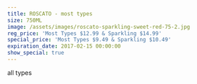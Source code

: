 ```yaml
---
title: ROSCATO - most types
size: 750ML
image: /assets/images/roscato-sparkling-sweet-red-75-2.jpg
reg_price: 'Most Types $12.99 & Sparkling $14.99'
special_price: 'Most Types $9.49 & Sparkling $10.49'
expiration_date: 2017-02-15 00:00:00
show_special: true
---
```



all types